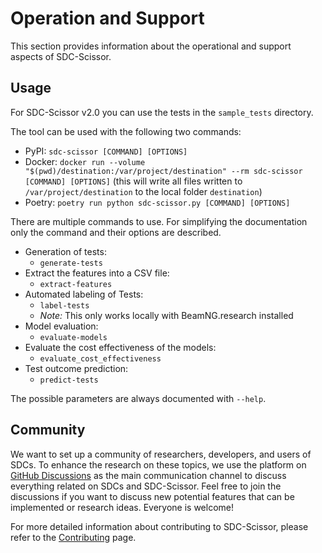 # Operation and Support
This section provides information about the operational and support aspects of SDC-Scissor.


## Usage
For SDC-Scissor v2.0 you can use the tests in the `sample_tests` directory.

The tool can be used with the following two commands:

* PyPI: `sdc-scissor [COMMAND] [OPTIONS]`
* Docker: `docker run --volume "$(pwd)/destination:/var/project/destination" --rm sdc-scissor [COMMAND] [OPTIONS]` (this will write all files written to `/var/project/destination` to the local folder `destination`)
* Poetry: `poetry run python sdc-scissor.py [COMMAND] [OPTIONS]`

There are multiple commands to use.
For simplifying the documentation only the command and their options are described.

* Generation of tests:
    * `generate-tests`
* Extract the features into a CSV file:
    * `extract-features`
* Automated labeling of Tests:
    * `label-tests`
    * *Note:* This only works locally with BeamNG.research installed
* Model evaluation:
    * `evaluate-models`
* Evaluate the cost effectiveness of the models:
    * `evaluate_cost_effectiveness`
* Test outcome prediction:
    * `predict-tests`

The possible parameters are always documented with `--help`.

## Community
We want to set up a community of researchers, developers, and users of SDCs. To enhance the research on these topics, we
use the platform on [GitHub Discussions](https://github.com/ChristianBirchler/sdc-scissor/discussions) as the main
communication channel to discuss everything related on SDCs and SDC-Scissor. Feel free to join the discussions if you
want to discuss new potential features that can be implemented or research ideas. Everyone is welcome!

For more detailed information about contributing to SDC-Scissor, please refer to the [Contributing](../contributing.rst)
page.
